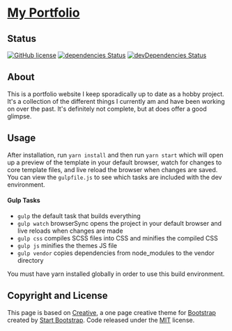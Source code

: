 # [My Portfolio](https://dmrschmidt.de)

## Status

[![GitHub license](https://img.shields.io/badge/license-MIT-blue.svg)](https://raw.githubusercontent.com/BlackrockDigital/startbootstrap-creative/master/LICENSE)
[![dependencies Status](https://david-dm.org/BlackrockDigital/startbootstrap-creative/status.svg)](https://david-dm.org/BlackrockDigital/startbootstrap-creative)
[![devDependencies Status](https://david-dm.org/BlackrockDigital/startbootstrap-creative/dev-status.svg)](https://david-dm.org/BlackrockDigital/startbootstrap-creative?type=dev)

## About

This is a portfolio website I keep sporadically up to date as a hobby project. It's a collection of the different
things I currently am and have been working on over the past. It's definitely not complete, but at does offer a good
glimpse.

## Usage

After installation, run `yarn install` and then run `yarn start` which will open up a preview of the template in your 
default browser, watch for changes to core template files, and live reload the browser when changes are saved. 
You can view the `gulpfile.js` to see which tasks are included with the dev environment.

#### Gulp Tasks

- `gulp` the default task that builds everything
- `gulp watch` browserSync opens the project in your default browser and live reloads when changes are made
- `gulp css` compiles SCSS files into CSS and minifies the compiled CSS
- `gulp js` minifies the themes JS file
- `gulp vendor` copies dependencies from node_modules to the vendor directory

You must have yarn installed globally in order to use this build environment.

## Copyright and License

This page is based on [Creative](http://startbootstrap.com/template-overviews/creative/), a one page 
creative theme for [Bootstrap](http://getbootstrap.com/) created by [Start Bootstrap](http://startbootstrap.com/).
Code released under the [MIT](https://github.com/dmrschmidt/dmrschmidt.github.io/blob/main/LICENSE) license.
